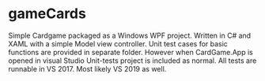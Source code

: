 # gameCards
Simple Cardgame packaged as a Windows WPF project.
Written in C# and XAML with a simple Model view controller.
Unit test cases for basic functions are provided in separate folder. However when CardGame.App is opened in visual Studio Unit-tests project is included as normal. All tests are runnable in VS 2017. Most likely VS 2019 as well.

